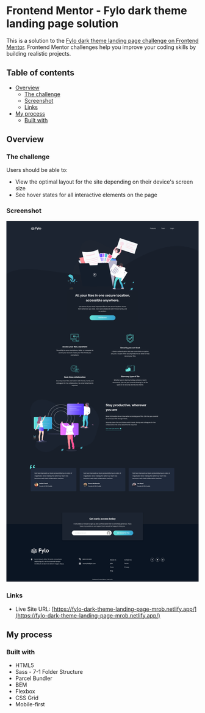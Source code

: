 # Frontend Mentor - Fylo dark theme landing page solution

This is a solution to the [Fylo dark theme landing page challenge on Frontend Mentor](https://www.frontendmentor.io/challenges/fylo-dark-theme-landing-page-5ca5f2d21e82137ec91a50fd). Frontend Mentor challenges help you improve your coding skills by building realistic projects.

## Table of contents

- [Overview](#overview)
  - [The challenge](#the-challenge)
  - [Screenshot](#screenshot)
  - [Links](#links)
- [My process](#my-process)
  - [Built with](#built-with)

## Overview

### The challenge

Users should be able to:

- View the optimal layout for the site depending on their device's screen size
- See hover states for all interactive elements on the page

### Screenshot

![Screenshot](https://github.com/mo-rob-1/fylo-dark-theme-landing-page/blob/main/src/images/screenshot.png)

### Links

- Live Site URL: [https://fylo-dark-theme-landing-page-mrob.netlify.app/](https://fylo-dark-theme-landing-page-mrob.netlify.app/)

## My process

### Built with

- HTML5
- Sass - 7-1 Folder Structure
- Parcel Bundler
- BEM
- Flexbox
- CSS Grid
- Mobile-first
